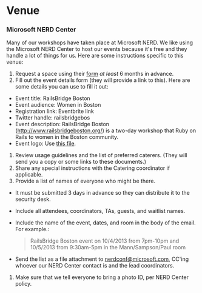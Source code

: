 # Venue

### Microsoft NERD Center

Many of our workshops have taken place at Microsoft NERD. We like using the Microsoft
NERD Center to host our events because it's free and they handle a lot of things for us.
Here are some instructions specific to this venue:

1. Request a space using their [form] *at least* 6 months in advance.
1. Fill out the event details form (they will provide a link to this). Here are some
details you can use to fill it out:
  * Event title: RailsBridge Boston
  * Event audience: Women in Boston
  * Registration link: Eventbrite link
  * Twitter handle: railsbridgebos
  * Event description: RailsBridge Boston (http://www.railsbridgeboston.org/) is a
    two-day workshop that Ruby on Rails to women in the Boston community.
  * Event logo: Use [this file](/logos/logo.png).
1. Review usage guidelines and the list of preferred caterers. (They will send
you a copy or some links to these documents.)
1. Share any special instructions with the Catering coordinator if applicable.
1. Provide a list of names of everyone who might be there.
  * It must be submitted 3 days in advance so they can distribute it to the
security desk.
  * Include all attendees, coordinators, TAs, guests, and waitlist names.
  * Include the name of the event, dates, and room in the body of the email. For
example.:

      > RailsBridge Boston event on 10/4/2013 from 7pm-10pm and 10/5/2013
      > from 9:30am-5pm in the Mann/Sampson/Paul room

  * Send the list as a file attachment to nerdconf@microsoft.com, CC'ing whoever
our NERD Center contact is and the lead coordinators.
1. Make sure that we tell everyone to bring a photo ID, per NERD Center policy.

[form]: http://microsoftcambridge.com/eventmanager/
